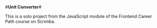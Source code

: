 #**Unit Converter**#

This is a solo project from the JavaScript module of the Frontend Career Path course on Scrimba.
